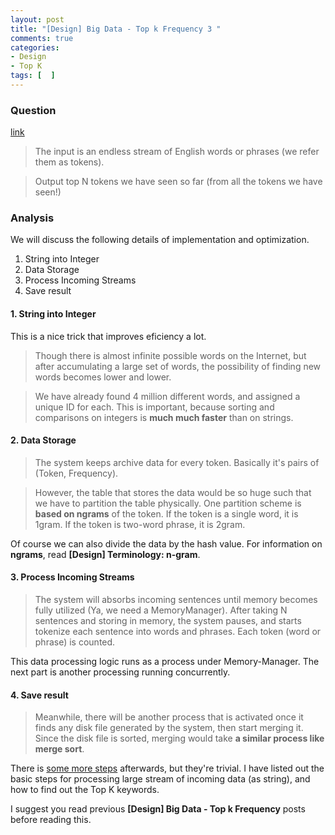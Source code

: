 ```yaml
---
layout: post
title: "[Design] Big Data - Top k Frequency 3 "
comments: true
categories:
- Design
- Top K
tags: [  ]
---
```


### Question 

[link](http://stackoverflow.com/a/3262855)

> The input is an endless stream of English words or phrases (we refer them as tokens).

> Output top N tokens we have seen so far (from all the tokens we have seen!) 

### Analysis

We will discuss the following details of implementation and optimization. 

1. String into Integer
2. Data Storage
3. Process Incoming Streams
4. Save result

#### 1. String into Integer

This is a nice trick that improves eficiency a lot. 

> Though there is almost infinite possible words on the Internet, but after accumulating a large set of words, the possibility of finding new words becomes lower and lower.

> We have already found 4 million different words, and assigned a unique ID for each. This is important, because sorting and comparisons on integers is __much much faster__ than on strings.

#### 2. Data Storage

> The system keeps archive data for every token. Basically it's pairs of (Token, Frequency). 

> However, the table that stores the data would be so huge such that we have to partition the table physically. One partition scheme is __based on ngrams__ of the token. If the token is a single word, it is 1gram. If the token is two-word phrase, it is 2gram. 

Of course we can also divide the data by the hash value. For information on __ngrams__, read __[Design] Terminology: n-gram__. 

#### 3. Process Incoming Streams

> The system will absorbs incoming sentences until memory becomes fully utilized (Ya, we need a MemoryManager). After taking N sentences and storing in memory, the system pauses, and starts tokenize each sentence into words and phrases. Each token (word or phrase) is counted. 

This data processing logic runs as a process under Memory-Manager. The next part is another processing running concurrently. 

#### 4. Save result

> Meanwhile, there will be another process that is activated once it finds any disk file generated by the system, then start merging it. Since the disk file is sorted, merging would take __a similar process like merge sort__. 

There is [some more steps](http://stackoverflow.com/a/3262855) afterwards, but they're trivial. I have listed out the basic steps for processing large stream of incoming data (as string), and how to find out the Top K keywords. 

I suggest you read previous __[Design] Big Data - Top k Frequency__ posts before reading this. 
